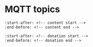 # MQTT topics

```{include} ../../projects/unipi-control/docs/mqtt-topics.md
:start-after: <!-- content start -->
:end-before: <!-- content end -->
```

```{include} ../../projects/unipi-control/README.md
:start-after: <!-- donation start -->
:end-before: <!-- donation end -->
```

